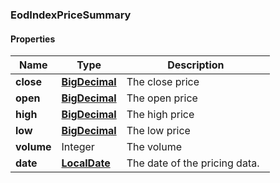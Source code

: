 
[//]: # (CLASS:EodIndexPriceSummary)

[//]: # (KIND:object)

### EodIndexPriceSummary

#### Properties

[//]: # (START_DEFINITION)

Name | Type | Description
------------ | ------------- | -------------
**close** | [**BigDecimal**](BigDecimal.md) | The close price &nbsp;
**open** | [**BigDecimal**](BigDecimal.md) | The open price &nbsp;
**high** | [**BigDecimal**](BigDecimal.md) | The high price &nbsp;
**low** | [**BigDecimal**](BigDecimal.md) | The low price &nbsp;
**volume** | Integer | The volume &nbsp;
**date** | [**LocalDate**](LocalDate.md) | The date of the pricing data. &nbsp;

[//]: # (END_DEFINITION)


[//]: # (CONTAINED_CLASS:BigDecimal)


[//]: # (CONTAINED_CLASS:BigDecimal)


[//]: # (CONTAINED_CLASS:BigDecimal)


[//]: # (CONTAINED_CLASS:BigDecimal)


[//]: # (CONTAINED_CLASS:LocalDate)





